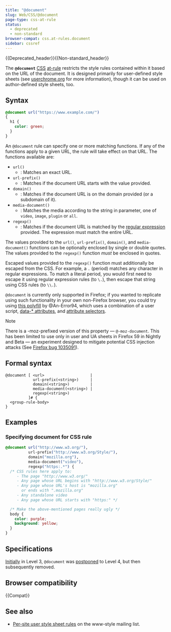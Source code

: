 ```yaml
---
title: "@document"
slug: Web/CSS/@document
page-type: css-at-rule
status:
  - deprecated
  - non-standard
browser-compat: css.at-rules.document
sidebar: cssref
---
```


{{Deprecated_header}}{{Non-standard_header}}

The **`@document`** [CSS](/en-US/docs/Web/CSS) [at-rule](/en-US/docs/Web/CSS/CSS_syntax/At-rule) restricts the style rules contained within it based on the URL of the document. It is designed primarily for user-defined style sheets (see [userchrome.org](https://www.userchrome.org/) for more information), though it can be used on author-defined style sheets, too.

## Syntax

```css
@document url("https://www.example.com/")
{
  h1 {
    color: green;
  }
}
```

An `@document` rule can specify one or more matching functions. If any of the functions apply to a given URL, the rule will take effect on that URL. The functions available are:

- `url()`
  - : Matches an exact URL.
- `url-prefix()`
  - : Matches if the document URL starts with the value provided.
- `domain()`
  - : Matches if the document URL is on the domain provided (or a subdomain of it).
- `media-document()`
  - : Matches the media according to the string in parameter, one of `video`, `image`, `plugin` or `all`.
- `regexp()`
  - : Matches if the document URL is matched by the [regular expression](/en-US/docs/Web/JavaScript/Guide/Regular_expressions) provided. The expression must match the entire URL.

The values provided to the `url()`, `url-prefix()`, `domain()`, and `media-document()` functions can be optionally enclosed by single or double quotes. The values provided to the `regexp()` function _must_ be enclosed in quotes.

Escaped values provided to the `regexp()` function must additionally be escaped from the CSS. For example, a `.` (period) matches any character in regular expressions. To match a literal period, you would first need to escape it using regular expression rules (to `\.`), then escape that string using CSS rules (to `\\.`).

`@document` is currently only supported in Firefox; if you wanted to replicate using such functionality in your own non-Firefox browser, you could try using [this polyfill](https://github.com/An-Error94/Handy-Scripts/tree/master/%40document-polyfill) by @An-Error94, which uses a combination of a user script, [data-\* attributes](/en-US/docs/Web/HTML/Reference/Global_attributes/data-*), and [attribute selectors](/en-US/docs/Web/CSS/Reference/Selectors/Attribute_selectors).

> [!NOTE]
> There is a -moz-prefixed version of this property — `@-moz-document`. This has been limited to use only in user and UA sheets in Firefox 59 in Nightly and Beta — an experiment designed to mitigate potential CSS injection attacks (See [Firefox bug 1035091](https://bugzil.la/1035091)).

## Formal syntax

```plain
@document [ <url>                    |
            url-prefix(<string>)     |
            domain(<string>)         |
            media-document(<string>) |
            regexp(<string>)
          ]# {
  <group-rule-body>
}
```

## Examples

### Specifying document for CSS rule

```css
@document url("http://www.w3.org/"),
          url-prefix("http://www.w3.org/Style/"),
          domain("mozilla.org"),
          media-document("video"),
          regexp("https:.*") {
  /* CSS rules here apply to:
     - The page "http://www.w3.org/"
     - Any page whose URL begins with "http://www.w3.org/Style/"
     - Any page whose URL's host is "mozilla.org"
       or ends with ".mozilla.org"
     - Any standalone video
     - Any page whose URL starts with "https:" */

  /* Make the above-mentioned pages really ugly */
  body {
    color: purple;
    background: yellow;
  }
}
```

## Specifications

[Initially](https://www.w3.org/TR/2012/WD-css3-conditional-20120911/#at-document) in Level 3, `@document` was [postponed](https://www.w3.org/TR/2012/WD-css3-conditional-20121213/#changes) to Level 4, but then subsequently removed.

## Browser compatibility

{{Compat}}

## See also

- [Per-site user style sheet rules](https://lists.w3.org/Archives/Public/www-style/2004Aug/0135) on the www-style mailing list.
